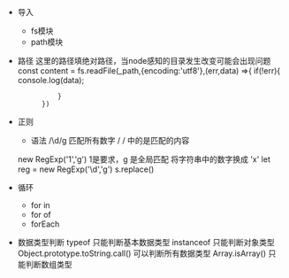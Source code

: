 - 导入
    - fs模块
    - path模块

- 路径
            这里的路径填绝对路径，当node感知的目录发生改变可能会出现问题
            const content =  fs.readFile(_path,{encoding:'utf8'},(err,data) =>{
                if(!err){
                    console.log(data);

                }
            })


- 正则
    - 语法
     /\d/g  匹配所有数字   /  / 中的是匹配的内容

   new RegExp('1','g')  1是要求，g 是全局匹配
   将字符串中的数字换成 'x'
   let reg = new RegExp('\d','g')
    s.replace() 

- 循环
    - for in
    - for of
    - forEach

- 数据类型判断
    typeof  只能判断基本数据类型
    instanceof  只能判断对象类型
    Object.prototype.toString.call()  可以判断所有数据类型
    Array.isArray()  只能判断数组类型
    